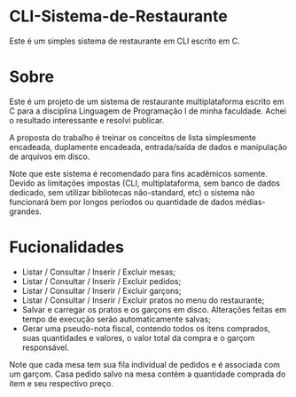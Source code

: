 # CLI-Sistema-de-Restaurante
Este é um simples sistema de restaurante em CLI escrito em C.

# Sobre
Este é um projeto de um sistema de restaurante multiplataforma escrito em C para a disciplina Linguagem de Programação I de minha faculdade. Achei o resultado interessante e resolvi publicar.

A proposta do trabalho é treinar os conceitos de lista simplesmente encadeada, duplamente encadeada, entrada/saída de dados e manipulação de arquivos em disco.

Note que este sistema é recomendado para fins acadêmicos somente. Devido as limitações impostas (CLI, multiplataforma, sem banco de dados dedicado, sem utilizar bibliotecas não-standard, etc) o sistema não funcionará bem por longos períodos ou quantidade de dados médias-grandes.

# Fucionalidades
- Listar / Consultar / Inserir / Excluir mesas;
- Listar / Consultar / Inserir / Excluir pedidos;
- Listar / Consultar / Inserir / Excluir garçons;
- Listar / Consultar / Inserir / Excluir pratos no menu do restaurante;
- Salvar e carregar os pratos e os garçons em disco. Alterações feitas em tempo de execução serão automaticamente salvas;
- Gerar uma pseudo-nota fiscal, contendo todos os itens comprados, suas quantidades e valores, o valor total da compra e o garçom responsável.

Note que cada mesa tem sua fila individual de pedidos e é associada com um garçom.
Casa pedido salvo na mesa contém a quantidade comprada do item e seu respectivo preço.
